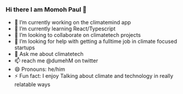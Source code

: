### Hi there I am Momoh Paul 👋


- 🔭 I’m currently working on the climatemind app
- 🌱 I’m currently learning React/Typescript
- 👯 I’m looking to collaborate on climatetech projects
- 🤔 I’m looking for help with getting a fulltime job in climate focused startups
- 💬 Ask me about climatetech
- 📫 reach me @dumehM on twitter
- 😄 Pronouns: he/him
- ⚡ Fun fact: I enjoy Talking about climate and technology in really relatable ways

